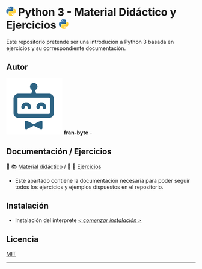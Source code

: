 # <img src="mdArchives/py.png"/> Python 3 - Material Didáctico y Ejercicios <img src="mdArchives/py.png"/>


Este repositorio pretende ser una introdución a Python 3 basada en ejercicios y su correspondiente documentación.
## Autor ️
<img src="mdArchives/logo.png"/> **fran-byte** -

## Documentación / Ejercicios

📕 :books: [Material didáctico](/documentation/indicedocu.md) / :pencil: 📐 [Ejercicios](/tests/indicetests.md)


+ Este apartado contiene la documentación necesaria para poder seguir todos los ejercicios y ejemplos dispuestos en el repositorio.

## Instalación
+ Instalación del interprete _[< comenzar instalación >](https://www.python.org/downloads/)_
## Licencia
[MIT](https://choosealicense.com/licenses/mit/)

---
